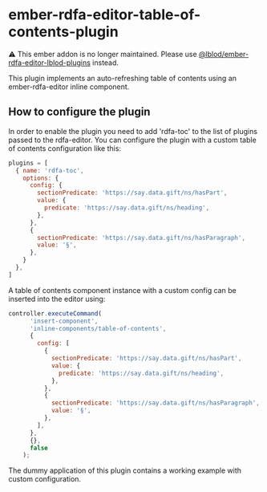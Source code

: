 # ember-rdfa-editor-table-of-contents-plugin
:warning: This ember addon is no longer maintained. Please use [@lblod/ember-rdfa-editor-lblod-plugins](https://github.com/lblod/ember-rdfa-editor-lblod-plugins) instead.

This plugin implements an auto-refreshing table of contents using an ember-rdfa-editor inline component.

## How to configure the plugin

In order to enable the plugin you need to add 'rdfa-toc' to the list of plugins passed to the rdfa-editor.
You can configure the plugin with a custom table of contents configuration like this:
```js
plugins = [
  { name: 'rdfa-toc', 
    options: { 
      config: {
        sectionPredicate: 'https://say.data.gift/ns/hasPart',
        value: {
          predicate: 'https://say.data.gift/ns/heading',
        },
      },
      {
        sectionPredicate: 'https://say.data.gift/ns/hasParagraph',
        value: '§',
      }, 
    } 
  },
]
```
A table of contents component instance with a custom config can be inserted into the editor using:

```js
controller.executeCommand(
      'insert-component',
      'inline-components/table-of-contents',
      {
        config: [
          {
            sectionPredicate: 'https://say.data.gift/ns/hasPart',
            value: {
              predicate: 'https://say.data.gift/ns/heading',
            },
          },
          {
            sectionPredicate: 'https://say.data.gift/ns/hasParagraph',
            value: '§',
          },
        ],
      },
      {},
      false
    );
```

The dummy application of this plugin contains a working example with custom configuration.

